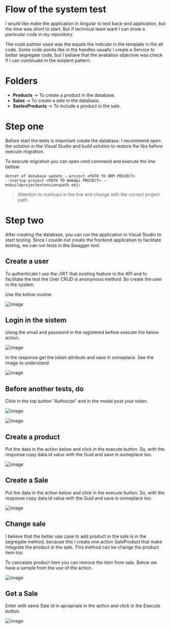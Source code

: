 # Flow of the system test

I would like make the application in Angular to text back-and application, but the time was short to start. But if technical team want I can show a particular code in my repository.

The code pattner used was the equals the indicate in the template in the all code. Some code points like in the handles usually I create a Service to better segregate code, but I beliave that the avaliation objective was check if I can continuate in the existent pattern.


# Folders

 - **Products** -> To create a product in the database.
 -  **Sales** -> To create a sele in the database.
 -  **SaslesProducts** -> To include a product in the sale.

# Step one

Before start the tests is important create the database. I recommend open the solution in the Visual Studio and build solution to restore the libs before execute migration.

To execute migration you can open cmd command and execute the line bellow:

    dotnet ef database update --project <PATH TO ORM PROJECT>
    --startup-project <PATH TO WebApi PROJECT> --msbuildprojectextensionspath obj\

> Attention to markups in the line and change with the correct project path.

# Step two

After creating the database, you can run the application in Visual Studio to start testing. Since I couldn not create the frontend application to facilitate testing, we can run tests in the Swagger tool.

## Create a user

To authenticate I use the JWT that existing feature in the API and to facilitate the test the User CRUD is anonymous method. So create the user in the system.

Use the below routine

![image](https://github.com/user-attachments/assets/706a695a-b8a2-47b1-b6d3-f1f88ddeac9e)

## Login in the sistem

Using the email and password in the registered before execute the below action.

![image](https://github.com/user-attachments/assets/87cb7a8f-004d-4694-9435-85b03d1ca495)

In the response get the token attribute and save in someplace. See the image to understand.

![image](https://github.com/user-attachments/assets/d15491a3-af77-4064-9307-04b654cc81d2)

## Before another tests, do

Click in the top button "Authorize" and in the modal post your token.

![image](https://github.com/user-attachments/assets/249591be-09a0-46b4-b342-02060d3b0e12)

![image](https://github.com/user-attachments/assets/5c1c5543-2416-41e6-8927-7dabfb6d13d3)

## Create a product

Put the data in the action below and click in the execute button. So, with the response copy data.id value with the Guid and save in someplace too.

![image](https://github.com/user-attachments/assets/46671dfb-e9c0-49a7-a278-f2294994c172)

## Create a Sale

Put the data in the action below and click in the execute button. So, with the response copy data.id value with the Guid and save in someplace too.

![image](https://github.com/user-attachments/assets/590c22c7-acc1-41f1-8b43-66912587c7be)

## Change sale

I believe that the better use case to add product in the sale is in the segregate method, because this I create one action SaleProduct that make integrate the product in the sale. This method can be change the product item too.

To cancelate product item you can remove the item from sale. Below we have a sample from the use of the action.

![image](https://github.com/user-attachments/assets/8d730741-f55b-4205-ae5a-b085c0514b7c)

## Get a Sale

Enter with same Sale Id in apropriate in the action and click in the Execute button.

![image](https://github.com/user-attachments/assets/ac66da66-fbae-4711-8060-c3411cdb149c)
